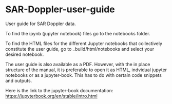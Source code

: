 # SAR-Doppler-user-guide

User guide for SAR Doppler data.

To find the ipynb (jupyter notebook) files go to the notebooks folder.

To find the HTML files for the different Jupyter notebooks that collectively constitute the user guide, go to _build/html/notebooks and select your desired notebook.

The user guide is also available as a PDF. However, with the in place structure of the manual, it is preferable to open it as HTML, indvidual jupyter notebooks or as a jupyter-book. This has to do with certain code snippets and outputs.

Here is the link to the jupyter-book documentation: https://jupyterbook.org/en/stable/intro.html

